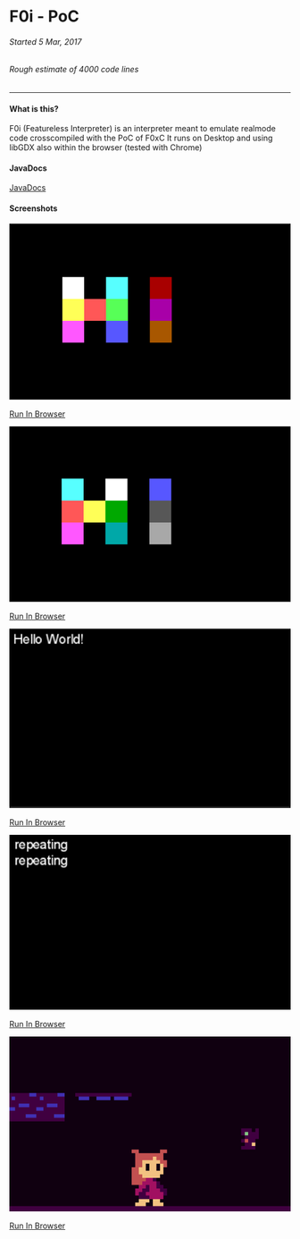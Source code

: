 # F0i - PoC
###### Started 5 Mar, 2017
###### Rough estimate of 4000 code lines
***


#### What is this?

F0i (Featureless Interpreter) is an interpreter meant to emulate realmode code crosscompiled with the PoC of F0xC
It runs on Desktop and using libGDX also within the browser (tested with Chrome)


#### JavaDocs

[JavaDocs](http://pusty.github.io/F0i/docs/index.html)


#### Screenshots

![Screenshot1](/readme/drawing_interrupt.PNG)

[Run In Browser](http://pusty.github.io/F0i/index.html?file=%22asm/example_1.asm%22)

![Screenshot2](/readme/drawing_memory.PNG)

[Run In Browser](http://pusty.github.io/F0i/index.html?file=%22asm/example_2.asm%22)

![Screenshot3](/readme/drawing_text.PNG)

[Run In Browser](http://pusty.github.io/F0i/index.html?file=%22asm/helloworld.asm%22)

![Screenshot4](/readme/reading_input.PNG)

[Run In Browser](http://pusty.github.io/F0i/index.html?file=%22asm/repeater.asm%22)

![Screenshot5](/readme/precompiled_binary.PNG)

[Run In Browser](http://pusty.github.io/F0i/index.html?file=%22binary/minild.pseudo%22)
